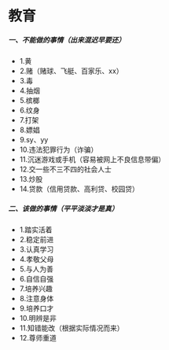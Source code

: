 # 教育
##### 一、不能做的事情（出来混迟早要还）
- 1.黄
- 2.赌（赌球、飞艇、百家乐、xx）
- 3.毒
- 4.抽烟
- 5.槟榔
- 6.纹身
- 7.打架
- 8.嫖娼
- 9.sy、yy
- 10.违法犯罪行为（诈骗）
- 11.沉迷游戏或手机（容易被网上不良信息带偏）
- 12.交一些不三不四的社会人士
- 13.炒股
- 14.贷款（信用贷款、高利贷、校园贷）

##### 二、该做的事情（平平淡淡才是真）
- 1.踏实活着
- 2.稳定前进
- 3.认真学习
- 4.孝敬父母
- 5.与人为善
- 6.自信自强
- 7.培养兴趣
- 8.注意身体
- 9.培养口才
- 10.明辨是非
- 11.知错能改（根据实际情况而来）
- 12.尊师重道
